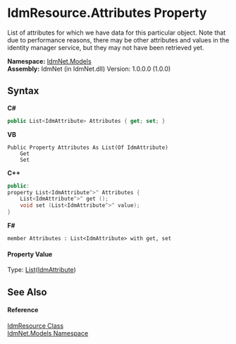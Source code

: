 # IdmResource.Attributes Property 
 

List of attributes for which we have data for this particular object. Note that due to performance reasons, there may be other attributes and values in the identity manager service, but they may not have been retrieved yet.

**Namespace:**&nbsp;<a href="N_IdmNet_Models">IdmNet.Models</a><br />**Assembly:**&nbsp;IdmNet (in IdmNet.dll) Version: 1.0.0.0 (1.0.0)

## Syntax

**C#**<br />
``` C#
public List<IdmAttribute> Attributes { get; set; }
```

**VB**<br />
``` VB
Public Property Attributes As List(Of IdmAttribute)
	Get
	Set
```

**C++**<br />
``` C++
public:
property List<IdmAttribute^>^ Attributes {
	List<IdmAttribute^>^ get ();
	void set (List<IdmAttribute^>^ value);
}
```

**F#**<br />
``` F#
member Attributes : List<IdmAttribute> with get, set

```


#### Property Value
Type: <a href="http://msdn2.microsoft.com/en-us/library/6sh2ey19" target="_blank">List</a>(<a href="T_IdmNet_Models_IdmAttribute">IdmAttribute</a>)

## See Also


#### Reference
<a href="T_IdmNet_Models_IdmResource">IdmResource Class</a><br /><a href="N_IdmNet_Models">IdmNet.Models Namespace</a><br />